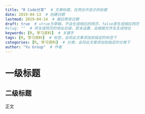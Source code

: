 ```yaml
---
title: "R Code分享"  # 文章标题，在网也中显示的标题
date: 2019-04-13  # 创建日期
lastmod: 2019-04-14  # 最后修改日期
draft: true  # =true为草稿，不会生成相应的网页，false即生成相应网页
#slug: ""  # 所生成网页的地址后缀，若未设置，会根据文件名生成地址
keywords: [R, 学习资料]  # 关键字
tags: [R, 学习资料]  # 标签，会将此文章添加到指定的标签下
categories: [R, 学习资料]  # 分类，会将此文章添加到指定的分类下
author: "Yu Group"  # 作者
---
```


# 一级标题

## 二级标题

正文

